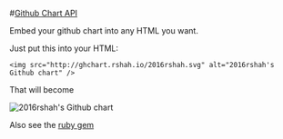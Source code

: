 #[Github Chart API](http://ghchart.rshah.io)

Embed your github chart into any HTML you want. 

Just put this into your HTML:

    <img src="http://ghchart.rshah.io/2016rshah.svg" alt="2016rshah's Github chart" />

That will become 

![2016rshah's Github chart](http://ghchart.rshah.io/2016rshah.svg)

Also see the [ruby gem](https://github.com/akerl/githubchart)


